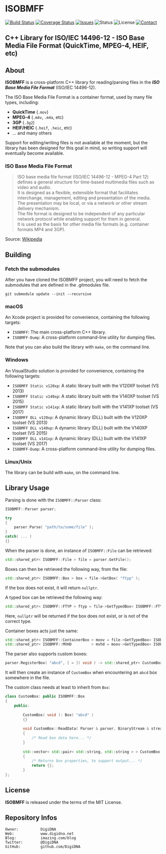 ISOBMFF
=======

[![Build Status](https://img.shields.io/travis/DigiDNA/ISOBMFF.svg?branch=master&style=flat)](https://travis-ci.org/DigiDNA/ISOBMFF)
[![Coverage Status](https://img.shields.io/coveralls/DigiDNA/ISOBMFF.svg?branch=master&style=flat)](https://coveralls.io/r/DigiDNA/ISOBMFF?branch=master)
[![Issues](http://img.shields.io/github/issues/DigiDNA/ISOBMFF.svg?style=flat)](https://github.com/DigiDNA/ISOBMFF/issues)
![Status](https://img.shields.io/badge/status-active-brightgreen.svg?style=flat)
![License](https://img.shields.io/badge/license-mit-brightgreen.svg?style=flat)
[![Contact](https://img.shields.io/badge/contact-@DigiDNA-blue.svg?style=flat)](https://twitter.com/DigiDNA)  

C++ Library for ISO/IEC 14496-12 - ISO Base Media File Format (QuickTime, MPEG-4, HEIF, etc)
--------------------------------------------------------------------------------------------

About
-----

**ISOBMFF** is a cross-platform C++ library for reading/parsing files in the _**ISO Base Media File Format**_ (ISO/IEC 14496-12).

The ISO Base Media File Format is a container format, used by many file types, including:

 - **QuickTime** (`.mov`)
 - **MPEG-4** (`.m4v`, `.m4a`, etc)
 - **3GP** (`.3g2`)
 - **HEIF/HEIC** (`.heif`, `.heic`, etc)
 - ... and many others
 
Support for editing/writing files is not available at the moment, but the library has been designed for this goal in mind, so writing support will eventually become available.

### ISO Base Media File Format

> ISO base media file format (ISO/IEC 14496-12 - MPEG-4 Part 12) defines a general structure for time-based multimedia files such as video and audio.  
> It is designed as a flexible, extensible format that facilitates interchange, management, editing and presentation of the media.  
> The presentation may be local, or via a network or other stream delivery mechanism.  
> The file format is designed to be independent of any particular network protocol while enabling support for them in general.  
> It is used as the basis for other media file formats (e.g. container formats MP4 and 3GP).

Source: [Wikipedia](https://en.wikipedia.org/wiki/ISO_base_media_file_format)

Building
--------

### Fetch the submodules

After you have cloned the ISOBMFF project, you will need to fetch the submodules that are defined in the .gitmodules file.

`git submodule update --init --recursive`


### macOS

An Xcode project is provided for convenience, containing the following targets:

 - `ISOBMFF`: The main cross-platform C++ library.
 - `ISOBMFF-Dump`: A cross-platform command-line utility for dumping files.

Note that you can also build the library with `make`, on the command line.

### Windows

An VisualStudio solution is provided for convenience, containing the following targets:

 - `ISOBMFF Static v120xp`: A static library built with the V120XP toolset (VS 2013)
 - `ISOBMFF Static v140xp`: A static library built with the V140XP toolset (VS 2015)
 - `ISOBMFF Static v141xp`: A static library built with the V141XP toolset (VS 2017)
 - `ISOBMFF DLL v120xp`: A dynamic library (DLL) built with the V120XP toolset (VS 2013)
 - `ISOBMFF DLL v140xp`: A dynamic library (DLL) built with the V140XP toolset (VS 2015)
 - `ISOBMFF DLL v141xp`: A dynamic library (DLL) built with the V141XP toolset (VS 2017)
 - `ISOBMFF-Dump`: A cross-platform command-line utility for dumping files.

### Linux/Unix

The library can be build with `make`, on the command line.

Library Usage
-------------

Parsing is done with the `ISOBMFF::Parser` class:

```cpp
ISOBMFF::Parser parser;

try
{
    parser.Parse( "path/to/some/file" );
}
catch( ... )
{}
```

When the parser is done, an instance of `ISOBMFF::File` can be retrieved:

```cpp
std::shared_ptr< ISOBMFF::File > file = parser.GetFile();
```

Boxes can then be retrieved the following way, from the file:

```cpp
std::shared_ptr< ISOBMFF::Box > box = file->GetBox( "ftyp" );
```
    
If the box does not exist, it will return `nullptr`.

A typed box can be retrieved the following way:

```cpp
std::shared_ptr< ISOBMFF::FTYP > ftyp = file->GetTypedBox< ISOBMFF::FTYP >( "ftyp" );
```

Here, `nullptr` will be returned if the box does not exist, or is not of the correct type.

Container boxes acts just the same:

```cpp
std::shared_ptr< ISOBMFF::ContainerBox > moov = file->GetTypedBox< ISOBMFF::ContainerBox >( "moov" );
std::shared_ptr< ISOBMFF::MVHD         > mvhd = moov->GetTypedBox< ISOBMFF::MVHD         >( "mvhd" );
```

The parser also supports custom boxes:

```cpp
parser.RegisterBox( "abcd", [ = ]( void ) -> std::shared_ptr< CustomBox > { return std::make_shared< CustomBox >(); } );
```

It will then create an instance of `CustomBox` when encountering an `abcd` box somewhere in the file.

The custom class needs at least to inherit from `Box`:

```cpp
class CustomBox: public ISOBMFF::Box
{
    public:
        
        CustomBox( void ): Box( "abcd" )
        {}
        
        void CustomBox::ReadData( Parser & parser, BinaryStream & stream )
        {
            /* Read box data here... */
        }
        
        std::vector< std::pair< std::string, std::string > > CustomBox::GetDisplayableProperties( void ) const
        {
            /* Returns box properties, to support output... */
            return {};
        }
};
```

License
-------

**ISOBMFF** is released under the terms of the MIT License.

Repository Infos
----------------

    Owner:          DigiDNA
    Web:            www.digidna.net
    Blog:           imazing.com/blog
    Twitter:        @DigiDNA
    GitHub:         github.com/DigiDNA
